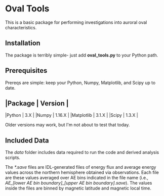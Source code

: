 # Oval Tools

This is a basic package for performing investigations into auroral oval
characteristics.

## Installation
The package is terribly simple- just add **oval_tools.py** to your Python path.

## Prerequisites
Prereqs are simple: keep your Python, Numpy, Matplotlib, and Scipy up to date.

|Package | Version |
--------------------
|Python | 3.X  |
|Numpy  | 1.16.X |
|Matplotlib | 3.1.X |
|Scipy | 1.3.X |

Older versions may work, but I'm not about to test that today.

## Included Data
The *data* folder includes data required to run the code and derived analysis
scripts.

The *\*.save* files are IDL-generated files of energy flux
and average energy values across the northern hemisphere obtained via
observations.  Each file are these values averaged over AE bins indicated
in the file name
(i.e., *AE_[lower AE bin boundary]_[upper AE bin boundary].save*).
The values inside the files are binned by magnetic latitude and magnetic
local time.
